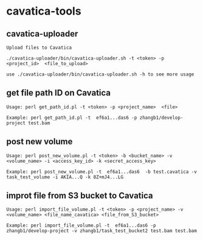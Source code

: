 # cavatica-tools

## cavatica-uploader

```
Upload files to Cavatica

./cavatica-uploader/bin/cavatica-uploader.sh -t <token> -p <project_id>  <file_to_upload>

use ./cavatica-uploader/bin/cavatica-uploader.sh -h to see more usage

```

## get file path ID on Cavatica

```
Usage: perl get_path_id.pl -t <token> -p <project_name>  <file>

Example: perl get_path_id.pl -t  ef6a1...das6 -p zhangb1/develop-project test.bam

```
## post new volume

```
Usage: perl post_new_volume.pl -t <token> -b <bucket_name> -v <volume_name> -i <access_key_id> -k <secret_access_key>

Example: perl post_new_volume.pl -t  ef6a1...das6  -b test.cavatica -v task_test_volume -i AKIA...Q -k 8Z+mJ4...LG

```

## improt file from S3 bucket to Cavatica

```
Usage: perl import_file_volume.pl -t <token> -p <project_name> -v <volume_name> <file_name_cavatica> <file_from_S3_bucket>

Example: perl import_file_volume.pl -t  ef6a1...das6 -p zhangb1/develop-project -v zhangb1/task_test_bucket2 test.bam test.bam

```